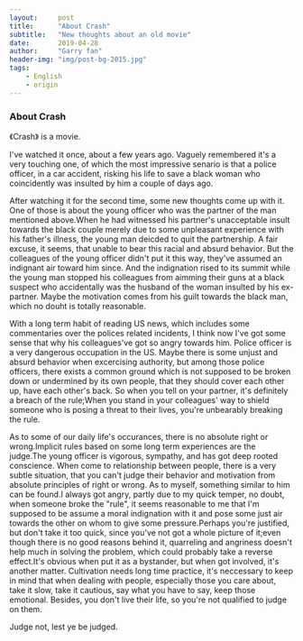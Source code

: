 ```yaml
---
layout:     post
title:      "About Crash"
subtitle:   "New thoughts about an old movie"
date:       2019-04-28
author:     "Garry fan"
header-img: "img/post-bg-2015.jpg"
tags:
    - English
    - origin
---
```


### About Crash

《Crash》 is a movie.

I've watched it once, about a few years ago. Vaguely remembered it's a very touching one, of which the most impressive senario is that a police officer, in a car accident, risking his life to save a black woman who coincidently was insulted by him a couple of days ago.

After watching it for the second time, some new thoughts come up with it. One of those is about the young officer who was the partner of the man mentioned above.When he had witnessed his partner's unacceptable insult towards the black couple merely due to some unpleasant experience with his father's illness, the young man deicded to quit the partnership. A fair excuse, it seems, that unable to bear this racial and absurd behavior. But the colleagues of the young officer didn't put it this way, they've assumed an indignant air toward him since. And the indignation rised to its summit while the young man stopped his colleagues from aimming their guns at a black suspect who accidentally was the husband of the woman insulted by his ex-partner. Maybe the motivation comes from his guilt towards the black man, which no douht is totally reasonable.

With a  long term habit of reading US news, which includes some commentaries over the polices related incidents, I think now I've got some sense that why his colleagues've got so angry towards him. Police officer is a very dangerous occupation in the US. Maybe there is some unjust and absurd behavior when excercising authority, but among those police officers, there exists a common ground which is not supposed to be broken down or undermined by its own people, that they should cover each other up, have each other's back. So when you tell on your partner, it's definitely a breach of the rule;When you stand in your colleagues' way to shield someone who is posing a threat to their lives, you're unbearably breaking the rule.

As to some of our daily life's occurances, there is no absolute right or wrong.Implicit rules based on some long term experiences are the judge.The young officer is vigorous, sympathy, and has got deep rooted conscience. When come to relationship between people, there is a very subtle situation, that you can't judge their behavior and motivation from absolute principles of right or wrong. As to myself, something similar to him can be found.I always got angry, partly due to my quick temper, no doubt, when someone broke the "rule", it seems reasonable to me that I'm supposed to be assume a moral indignation with it and pose some just air towards the other on whom to give some pressure.Perhaps you're justified, but don't take it too quick, since you've not got a whole picture of it;even though there is no good reasons behind it, quarreling and angriness doesn't help much in solving the problem, which could probably take a reverse effect.It's obvious when put it as a bystander, but when got involved, it's another matter. Cultivation needs long time practice, it's neccessary to keep in mind that when dealing with people, especially those you care about, take it slow, take it cautious, say what you have to say, keep those emotional. Besides, you don't live their life, so you're not qualified to judge on them.

Judge not, lest ye be judged. 

